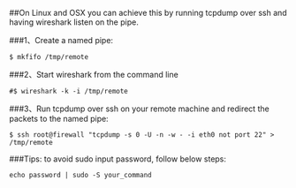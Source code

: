 ##On Linux and OSX you can achieve this by running tcpdump over ssh and having wireshark listen on the pipe.

###1、Create a named pipe:
  ```shell
  $ mkfifo /tmp/remote
  ```

###2、Start wireshark from the command line
```shell
#$ wireshark -k -i /tmp/remote
```
###3、Run tcpdump over ssh on your remote machine and redirect the packets to the named pipe:
```shell
$ ssh root@firewall "tcpdump -s 0 -U -n -w - -i eth0 not port 22" > /tmp/remote
```

###Tips: to avoid sudo input password, follow below steps:
```shell
echo password | sudo -S your_command
```
